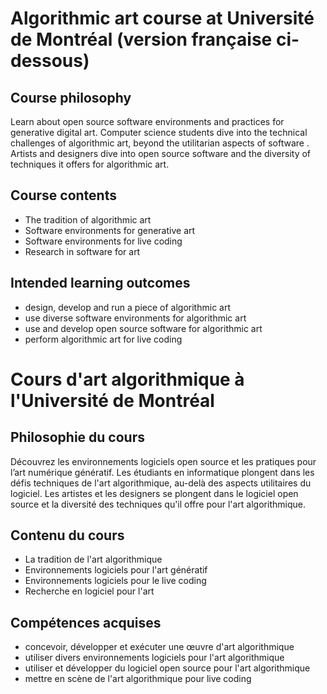 # Algorithmic art course at Université de Montréal (version française ci-dessous)

## Course philosophy

Learn about open source software environments and practices for generative digital art.
Computer science students dive into the technical challenges of algorithmic art, beyond the utilitarian aspects of software .
Artists and designers dive into open source software and the diversity of techniques it offers for algorithmic art.

## Course contents

- The tradition of algorithmic art
- Software environments for generative art
- Software environments for live coding
- Research in software for art
  
## Intended learning outcomes

- design, develop and run a piece of algorithmic art
- use diverse software environments for algorithmic art
- use and develop open source software for algorithmic art
- perform algorithmic art for live coding

# Cours d'art algorithmique à l'Université de Montréal 

## Philosophie du cours

Découvrez les environnements logiciels open source et les pratiques pour l’art numérique génératif.
Les étudiants en informatique plongent dans les défis techniques de l'art algorithmique, au-delà des aspects utilitaires du logiciel.
Les artistes et les designers se plongent dans le logiciel open source et la diversité des techniques qu'il offre pour l'art algorithmique.

## Contenu du cours

- La tradition de l'art algorithmique
- Environnements logiciels pour l'art génératif
- Environnements logiciels pour le live coding
- Recherche en logiciel pour l'art
  
## Compétences acquises

- concevoir, développer et exécuter une œuvre d'art algorithmique
- utiliser divers environnements logiciels pour l'art algorithmique
- utiliser et développer du logiciel open source pour l'art algorithmique
- mettre en scène de l'art algorithmique pour live coding
